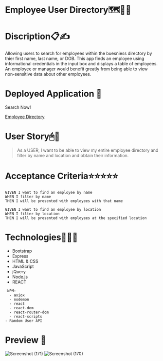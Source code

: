# Employee User Directory🗺💬👔


# Discription📋✍
Allowing users to search for employees within the buesniess directory by thier first name, last name, or DOB. This app finds an employee using informational credentials in  the input box and displays a table of employees. An employee or manager would benefit greatly from being able to view non-sensitive data about other employees.

# Deployed Application 📲

Search Now!

[Employee Directory]()


# User Story🖱📖

> As a USER, I want to be able to view my entire employee directory and filter by name and location and obtain their information.


# Acceptance Criteria⭐⭐⭐⭐⭐

```
GIVEN I want to find an employee by name
WHEN I filter by name
THEN I will be presented with employees with that name

GIVEN I want to find an employee by location
WHEN I filter by location
THEN I will be presented with employees at the specified location

```

# Technologies👨‍💻🧾
- Bootstrap
- Express
- HTML & CSS
- JavaScript
- jQuery
- Node.js
-  REACT
````
 NPM:
  - axiox
  - nodemon
  - react
  - react-dom
  - react-router-dom
  - react-scripts
- Random User API
````
# Preview 📸
![Screenshot (171)](https://user-images.githubusercontent.com/62157127/99927856-dae57a00-2d14-11eb-8b7c-b2719ead7b80.png)
![Screenshot (170)](https://user-images.githubusercontent.com/62157127/99927859-db7e1080-2d14-11eb-8303-f683de1c4e97.png)
